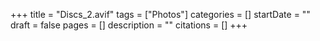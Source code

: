 +++
title = "Discs_2.avif"
tags = ["Photos"]
categories = []
startDate = ""
draft = false
pages = []
description = ""
citations = []
+++
